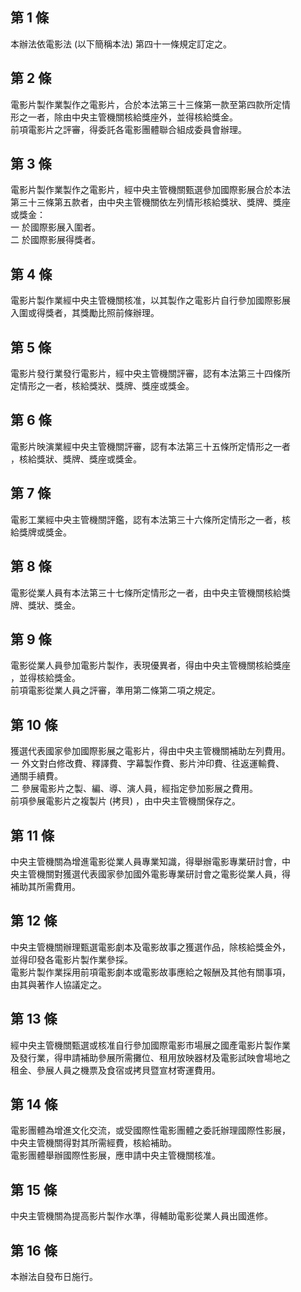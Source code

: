 第 1 條
-------
本辦法依電影法 (以下簡稱本法) 第四十一條規定訂定之。

第 2 條
-------
電影片製作業製作之電影片，合於本法第三十三條第一款至第四款所定情  
形之一者，除由中央主管機關核給獎座外，並得核給獎金。  
前項電影片之評審，得委託各電影團體聯合組成委員會辦理。

第 3 條
-------
電影片製作業製作之電影片，經中央主管機關甄選參加國際影展合於本法  
第三十三條第五款者，由中央主管機關依左列情形核給獎狀、獎牌、獎座  
或獎金：  
一  於國際影展入圍者。  
二  於國際影展得獎者。

第 4 條
-------
電影片製作業經中央主管機關核准，以其製作之電影片自行參加國際影展  
入圍或得獎者，其獎勵比照前條辦理。

第 5 條
-------
電影片發行業發行電影片，經中央主管機關評審，認有本法第三十四條所  
定情形之一者，核給獎狀、獎牌、獎座或獎金。

第 6 條
-------
電影片映演業經中央主管機關評審，認有本法第三十五條所定情形之一者  
，核給獎狀、獎牌、獎座或獎金。

第 7 條
-------
電影工業經中央主管機關評鑑，認有本法第三十六條所定情形之一者，核  
給獎牌或獎金。

第 8 條
-------
電影從業人員有本法第三十七條所定情形之一者，由中央主管機關核給獎  
牌、獎狀、獎金。

第 9 條
-------
電影從業人員參加電影片製作，表現優異者，得由中央主管機關核給獎座  
，並得核給獎金。  
前項電影從業人員之評審，準用第二條第二項之規定。

第 10 條
--------
獲選代表國家參加國際影展之電影片，得由中央主管機關補助左列費用。  
一  外文對白修改費、釋譯費、字幕製作費、影片沖印費、往返運輸費、  
    通關手續費。  
二  參展電影片之製、編、導、演人員，經指定參加影展之費用。  
前項參展電影片之複製片 (拷貝) ，由中央主管機關保存之。

第 11 條
--------
中央主管機關為增進電影從業人員專業知識，得舉辦電影專業研討會，中  
央主管機關對獲選代表國家參加國外電影專業研討會之電影從業人員，得  
補助其所需費用。

第 12 條
--------
中央主管機關辦理甄選電影劇本及電影故事之獲選作品，除核給獎金外，  
並得印發各電影片製作業參採。  
電影片製作業採用前項電影劇本或電影故事應給之報酬及其他有關事項，  
由其與著作人協議定之。

第 13 條
--------
經中央主管機關甄選或核准自行參加國際電影市場展之國產電影片製作業  
及發行業，得申請補助參展所需攤位、租用放映器材及電影試映會場地之  
租金、參展人員之機票及食宿或拷貝暨宣材寄運費用。

第 14 條
--------
電影團體為增進文化交流，或受國際性電影團體之委託辦理國際性影展，  
中央主管機關得對其所需經費，核給補助。  
電影團體舉辦國際性影展，應申請中央主管機關核准。

第 15 條
--------
中央主管機關為提高影片製作水準，得輔助電影從業人員出國進修。

第 16 條
--------
本辦法自發布日施行。

